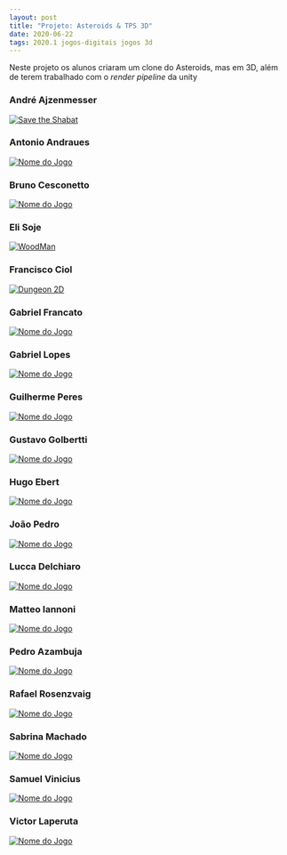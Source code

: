 ```yaml
---
layout: post
title: "Projeto: Asteroids & TPS 3D"
date: 2020-06-22
tags: 2020.1 jogos-digitais jogos 3d
---
```

Neste projeto os alunos criaram um clone do Asteroids, mas em 3D, além de terem trabalhado com o _render pipeline_ da unity

<!--more-->

<!--
### Alessandra Blucher <small>Foxxy</small>
[![Foxxy](/assets/img/202006/26_Alessandra_Blucher.png)](https://aleblucher.github.io/Foxxy/)
-->

### André Ajzenmesser
[![Save the Shabat](/assets/img/202006/26_Andre_Ajzenmesser.png)](https://decoejz.github.io/save_the_shabat/)


### Antonio Andraues
[![Nome do Jogo](/assets/img/202006/26_Antonio_Andraues.png)](https://antonioandraues.github.io/Jogo_2D_Plataforma/)

### Bruno Cesconetto
[![Nome do Jogo](/assets/img/202006/26_Bruno_Cesconetto.png)](http://plataformer.toranja.xyz/)

<!--
### David Fogelman <small>Dino Run</small>
[![Dino Run](/assets/img/202006/26_David_Fogelman.png)](https://fogelman.github.io/asteroids/)
-->

### Eli Soje
[![WoodMan](/assets/img/202006/26_Eli_Soje.png)](https://elijose55.github.io/Asteroids/)

### Francisco Ciol
[![Dungeon 2D](/assets/img/202006/26_Francisco_Ciol.png)](https://simmer.io/@franciol/scroll-seeker)


### Gabriel Francato
[![Nome do Jogo](/assets/img/202006/26_Gabriel_Francato.png)](https://gabrielvf1.github.io/Jogo3D-JogosDigitais/)


### Gabriel Lopes
[![Nome do Jogo](/assets/img/202006/26_Gabriel_Lopes.png)](https://gabriellm1.github.io/MaylaskyIsland/)

### Guilherme Peres
[![Nome do Jogo](/assets/img/202006/26_Guilherme_Peres.png)](https://guipleite.github.io/SpaceWing/)

### Gustavo Golbertti
[![Nome do Jogo](/assets/img/202006/26_Gustavo_Golbertti.png)](https://gustavogb.github.io/Asteroids-3D/)

### Hugo Ebert
[![Nome do Jogo](/assets/img/202006/26_Hugo_Ebert.png)](https://hugoecarl.github.io/EscapeTheGalaxy/)

### João Pedro
[![Nome do Jogo](/assets/img/202006/26_Joao_Pedro.png)](https://joaoppc.github.io/3DGame/)

### Lucca Delchiaro
[![Nome do Jogo](/assets/img/202006/26_Lucca_Delchiaro.png)](https://veronur.github.io/Jogo3D/)

<!--
### Manoela Cirne <small>Femininja</small>
[![Nome do Jogo](/assets/img/202006/26_Manoela_Cirne.png)](https://manucirne.github.io/femininja/)
-->
### Matteo Iannoni
[![Nome do Jogo](/assets/img/202006/26_Matteo_Iannoni.png)](https://miannoni.github.io/Asteroids3D/)

<!-- ### Nicolas Barbosa <small>Find the coin</small>
[![Nome do Jogo](/assets/img/202006/26_Nicolas_Barbosa.png)](https://jogos-digitais.s3.amazonaws.com/2020.1/Plataforma2D/nicolasbs/index.html)
-->

### Pedro Azambuja
[![Nome do Jogo](/assets/img/202006/26_Pedro_Azambuja.png)](https://pedrooa.github.io/SpaceZombies/)

<!--
### Rachel Pereira <small> Alien Scape</small>
[![Nome do Jogo](/assets/img/202006/26_Rachel_Pereira.png)](https://rachelbottino.github.io/AlienEscape/)
-->

### Rafael Rosenzvaig
[![Nome do Jogo](/assets/img/202006/26_Rafael_Rosenzvaig.png)](https://veguinho.github.io/index.html)

<!--
### Raphael de Luca
[![Nome do Jogo](/assets/img/202003_Guilherme_Gabriel.png)](https://guipleite.github.io/SpaceInvaders/)
-->

### Sabrina Machado
[![Nome do Jogo](/assets/img/202006/26_Sabrina_Machado.png)](https://sabrinamb.github.io/Jogo3D/)

### Samuel Vinicius
[![Nome do
Jogo](/assets/img/202006/26_Samuel_Vinicius.png)](https://samuelgranato.github.io/AimTrainer3D/)

### Victor Laperuta
[![Nome do Jogo](/assets/img/202006/26_Victor_Laperuta.png)](https://victorlmoura.github.io/Projeto3D/docs/)

<!--
### Vinicius Gomes <small>Dungeon's Curse</small>
[![Nome do Jogo](/assets/img/202006/26_Vinicius_Gome.png)](https://vinigl.github.io/dungeonsCurse/)


### Vitor Hase
[![Nome do Jogo](/assets/img/202006/26_Vitor_Hase.png)](https://jogos-digitais.s3.amazonaws.com/2020.1/Plataforma2D/vitorhl2/index.html)

### Wesley Gabriel <small>Not Jumpking</small>
[![Nome do Jogo](/assets/img/202006/26_Wesley_Gabriel.png)](https://wesleygas.github.io/not_jumpking/)
-->
